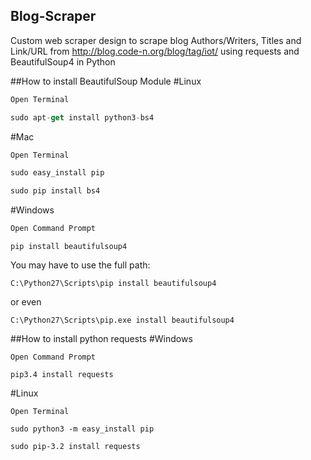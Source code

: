 ## Blog-Scraper
Custom web scraper design to scrape blog Authors/Writers, Titles and Link/URL from http://blog.code-n.org/blog/tag/iot/ using requests and BeautifulSoup4 in Python

##How to install BeautifulSoup Module
#Linux
```javascript
Open Terminal
```
```javascript
sudo apt-get install python3-bs4
```

#Mac
```javascript
Open Terminal
```
```javascript
sudo easy_install pip
```
```javascript
sudo pip install bs4
```

#Windows
```javascript
Open Command Prompt 
```
```
pip install beautifulsoup4
```
You may have to use the full path:
```
C:\Python27\Scripts\pip install beautifulsoup4
```
or even
```
C:\Python27\Scripts\pip.exe install beautifulsoup4
```
##How to install python requests
#Windows
```
Open Command Prompt 
```
```
pip3.4 install requests
```

#Linux
```
Open Terminal
```
```
sudo python3 -m easy_install pip
```
```
sudo pip-3.2 install requests
```